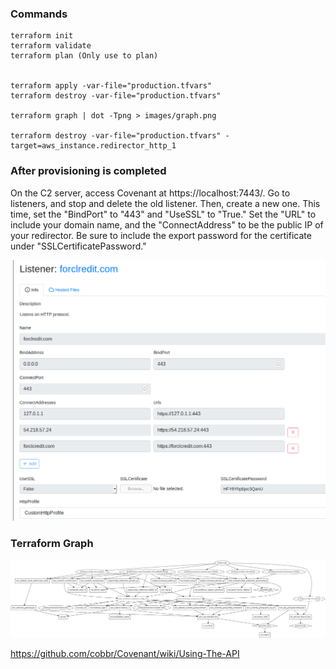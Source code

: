 ### Commands

```
terraform init
terraform validate
terraform plan (Only use to plan)


terraform apply -var-file="production.tfvars"
terraform destroy -var-file="production.tfvars"

terraform graph | dot -Tpng > images/graph.png

terraform destroy -var-file="production.tfvars" -target=aws_instance.redirector_http_1
```

### After provisioning is completed


On the C2 server, access Covenant at https://localhost:7443/. Go to listeners, and stop and delete the old listener. Then, create a new one. This time, set the "BindPort" to "443" and "UseSSL" to "True." Set the "URL" to include your domain name, and the "ConnectAddress" to be the public IP of your redirector. Be sure to include the export password for the certificate under "SSLCertificatePassword."

![Setting Up a listener](/images/setting-up-listener.png)

### Terraform Graph

![Setting Up a listener](/images/graph.png)

https://github.com/cobbr/Covenant/wiki/Using-The-API